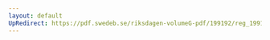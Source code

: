 ```yaml
---
layout: default
UpRedirect: https://pdf.swedeb.se/riksdagen-volumeG-pdf/199192/reg_199192/reg_199192_1084.pdf
---
```

